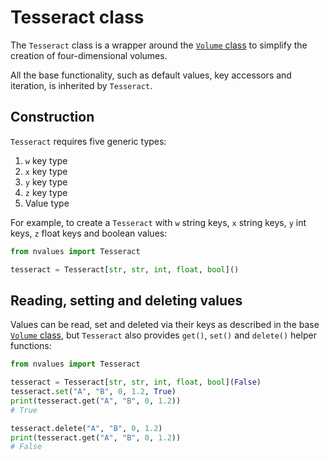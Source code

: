 # Tesseract class

The `Tesseract` class is a wrapper around the [`Volume` class](/volume) to simplify the creation of four-dimensional volumes.

All the base functionality, such as default values, key accessors and iteration, is inherited by `Tesseract`.

## Construction

`Tesseract` requires five generic types:

1. `w` key type
1. `x` key type
1. `y` key type
1. `z` key type
1. Value type

For example, to create a `Tesseract` with `w` string keys, `x` string keys, `y` int keys, `z` float keys and boolean values:

```python
from nvalues import Tesseract

tesseract = Tesseract[str, str, int, float, bool]()
```

## Reading, setting and deleting values

Values can be read, set and deleted via their keys as described in the base [`Volume` class](/volume), but `Tesseract` also provides `get()`, `set()` and `delete()` helper functions:

```python
from nvalues import Tesseract

tesseract = Tesseract[str, str, int, float, bool](False)
tesseract.set("A", "B", 0, 1.2, True)
print(tesseract.get("A", "B", 0, 1.2))
# True

tesseract.delete("A", "B", 0, 1.2)
print(tesseract.get("A", "B", 0, 1.2))
# False
```
